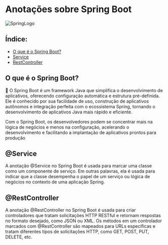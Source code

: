 # Anotações sobre Spring Boot

![SpringLogo](https://miro.medium.com/v2/resize:fit:600/1*ljHUhFnaBissdRBe7DIo6g.png)

## Índice:
- [O que é o Spring Boot?](#resumo)
- [Service](#service)
- [RestController](#restcontroller)


<a name="resumo"></a>
## O que é o Spring Boot?

:pushpin:	O Spring Boot é um framework Java que simplifica o desenvolvimento de aplicativos, oferecendo configuração automática e estrutura pré-definida. Ele é conhecido por sua facilidade de uso, construção de aplicativos autônomos e integração perfeita com o ecossistema Spring, tornando o desenvolvimento de aplicativos Java mais rápido e eficiente. 

Com o Spring Boot, os desenvolvedores podem se concentrar mais na lógica de negócios e menos na configuração, acelerando o desenvolvimento e facilitando a implantação de aplicativos prontos para produção

<a name="service"></a>
## @Service

A anotação @Service no Spring Boot é usada para marcar uma classe como um componente de serviço. Em outras palavras, ela é usada para indicar que a classe desempenha o papel de um serviço ou lógica de negócios no contexto de uma aplicação Spring. 



<a name="restcontroller"></a>
## @RestController 

A anotação @RestController no Spring Boot é usada para criar controladores que tratam solicitações HTTP RESTful e retornam respostas no formato desejado, como JSON ou XML. Os métodos em um controlador marcados com @RestController são mapeados para URLs específicas e tratam diferentes tipos de solicitações HTTP, como GET, POST, PUT, DELETE, etc.


